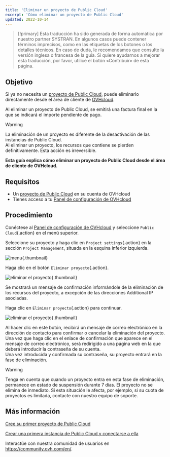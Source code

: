 ```yaml
---
title: 'Eliminar un proyecto de Public Cloud'
excerpt: 'Cómo eliminar un proyecto de Public Cloud'
updated: 2022-10-14
---
```


> [!primary]
> Esta traducción ha sido generada de forma automática por nuestro partner SYSTRAN. En algunos casos puede contener términos imprecisos, como en las etiquetas de los botones o los detalles técnicos. En caso de duda, le recomendamos que consulte la versión inglesa o francesa de la guía. Si quiere ayudarnos a mejorar esta traducción, por favor, utilice el botón «Contribuir» de esta página.
> 

## Objetivo

Si ya no necesita un [proyecto de Public Cloud](https://www.ovhcloud.com/es/public-cloud/), puede eliminarlo directamente desde el área de cliente de [OVHcloud](/links/manager).

Al eliminar un proyecto de Public Cloud, se emitirá una factura final en la que se indicará el importe pendiente de pago.

> [!warning]
>
La eliminación de un proyecto es diferente de la desactivación de las instancias de Public Cloud.<br>
Al eliminar un proyecto, los recursos que contiene se pierden definitivamente. Esta acción es irreversible.
>

**Esta guía explica cómo eliminar un proyecto de Public Cloud desde el área de cliente de OVHcloud.**

## Requisitos

- Un [proyecto de Public Cloud](https://www.ovhcloud.com/es/public-cloud/) en su cuenta de OVHcloud
- Tienes acceso a tu [Panel de configuración de OVHcloud](/links/manager)

## Procedimiento

Conéctese al [Panel de configuración de OVHcloud](/links/manager) y seleccione `Public Cloud`{.action} en el menú superior.

Seleccione su proyecto y haga clic en `Project settings`{.action} en la sección `Project Management`, situada en la esquina inferior izquierda.

![menu](images/deleteproject.png){.thumbnail}

Haga clic en el botón `Eliminar proyecto`{.action}.

![eliminar el proyecto](images/deleteproject1.png){.thumbnail}

Se mostrará un mensaje de confirmación informándole de la eliminación de los recursos del proyecto, a excepción de las direcciones Additional IP asociadas. 

Haga clic en `Eliminar proyecto`{.action} para continuar. 

![eliminar el proyecto](images/deleteproject2.png){.thumbnail}

Al hacer clic en este botón, recibirá un mensaje de correo electrónico en la dirección de contacto para confirmar o cancelar la eliminación del proyecto.<br>
Una vez que haga clic en el enlace de confirmación que aparece en el mensaje de correo electrónico, será redirigido a una página web en la que deberá introducir la contraseña de su cuenta.<br>
Una vez introducida y confirmada su contraseña, su proyecto entrará en la fase de eliminación.

> [!warning]
> Tenga en cuenta que cuando un proyecto entra en esta fase de eliminación, permanece en estado de suspensión durante 7 días. El proyecto no se elimina de inmediato. Si esta situación le afecta, por ejemplo, si su cuota de proyectos es limitada, contacte con nuestro equipo de soporte.
>

## Más información

[Cree su primer proyecto de Public Cloud](/pages/public_cloud/compute/create_a_public_cloud_project)

[Crear una primera instancia de Public Cloud y conectarse a ella](/pages/public_cloud/compute/public-cloud-first-steps)

Interactúe con nuestra comunidad de usuarios en <https://community.ovh.com/en/>.